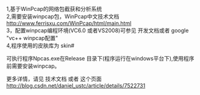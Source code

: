1,基于WinPcap的网络包截获和分析系统                                                                                      
2,需要安装winpcap包，WinPcap中文技术文档 http://www.ferrisxu.com/WinPcap/html/main.html                                   
3，配置winpcap编程环境(VC6.0 或者VS2008)可参见 开发文档或者 google "vc++ winpcap配置"                                     
4,程序使用的皮肤库为 skin#                                                                                               

可执行程序Npcas.exe在Release 目录下(程序运行在windows平台下),使用程序前需要安装winpcap。                                                                                               

更多详情，请见 技术文档 或者 这个页面 http://blog.csdn.net/daniel_ustc/article/details/7522731



